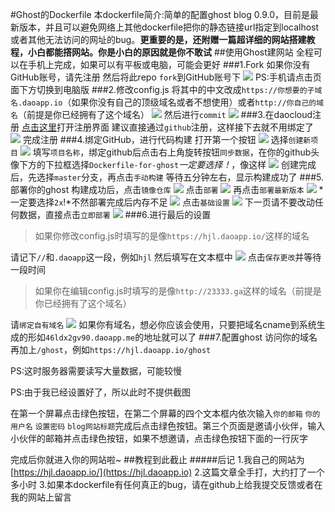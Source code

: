 #Ghost的Dockerfile
本dockerfile简介:简单的配置ghost blog 0.9.0，目前是最新版本，并且可以避免网络上其他dockerfile把你的静态链接url指定到localhost或者其他无法访问的网址的bug。**更重要的是，还附赠一篇超详细的网站搭建教程，小白都能撘网站。你是小白的原因就是你不敢试**
##使用Ghost建网站
全程可以在手机上完成，如果可以有平板或电脑，可能会更好
###1.Fork
如果你没有GitHub账号，请先注册
然后将此repo `fork`到GitHub账号下
![](https://hjl.daoapp.io/content/images/2016/08/2016-08-14-13-41-36----.png)
PS:手机请点击页面下方切换到电脑版
###2.修改config.js
将其中的中文改成`https://你想要的子域名.daoapp.io`（如果你没有自己的顶级域名或者不想使用）或者`http://你自己的域名`（前提是你已经拥有了这个域名）
![](https://hjl.daoapp.io/content/images/2016/08/2016-08-14-13-44-50----.png)
然后进行`commit`
![](https://hjl.daoapp.io/content/images/2016/08/2016-08-14-13-45-54----.png)
###3.在daocloud注册
[点击这里](https://account.daocloud.io/signup)打开注册界面
建议直接通过`github`注册，这样接下去就不用绑定了
![](https://hjl.daoapp.io/content/images/2016/08/2016-08-14-13-49-53----.png)
完成注册
###4.绑定GitHub，进行代码构建
打开第一个按钮
![](https://hjl.daoapp.io/content/images/2016/08/2016-08-14-14-02-17----.png)
选择`创建新项目`
![](https://hjl.daoapp.io/content/images/2016/08/2016-08-14-14-03-46----.png)
填写`项目名称`，绑定github后点击右上角旋转按钮`同步数据`，在你的github头像下方的下拉框选择`Dockerfile-for-ghost`*一定要选择！*，像这样
![](https://hjl.daoapp.io/content/images/2016/08/2016-08-14-14-06-45----.png)
创建完成后，先选择`master`分支，再点击`手动构建`
等待五分钟左右，显示构建成功了
###5.部署你的ghost
构建成功后，点击`镜像仓库`
![](https://hjl.daoapp.io/content/images/2016/08/2016-08-14-14-15-08----.png)
点击`部署`
![](https://hjl.daoapp.io/content/images/2016/08/2016-08-14-14-16-13----.png)
再点击`部署最新版本`
![](https://hjl.daoapp.io/content/images/2016/08/2016-08-14-14-19-06----.png)
*一定要选择`2x`!*不然部署完成后内存不足
![](https://hjl.daoapp.io/content/images/2016/08/2016-08-14-14-21-03----.png)
点击`基础设置`
![](https://hjl.daoapp.io/content/images/2016/08/2016-08-14-14-22-24----.png)
下一页请不要改动任何数据，直接点击`立即部署`
![](https://hjl.daoapp.io/content/images/2016/08/2016-08-14-14-23-43----.png)
###6.进行最后的设置
>如果你修改config.js时填写的是像`https://hjl.daoapp.io/`这样的域名

请记下`//`和`.daoapp`这一段，例如`hjl`
然后填写在文本框中
![](https://hjl.daoapp.io/content/images/2016/08/2016-08-14-14-29-08----.png)
点击`保存更改`并等待一段时间

>如果你在编辑config.js时填写的是像`http://23333.ga`这样的域名（前提是你已经拥有了这个域名）

请`绑定自有域名`
![](https://hjl.daoapp.io/content/images/2016/08/2016-08-14-14-34-15----.png)
如果你有域名，想必你应该会使用，只要把域名cname到系统生成的形如`46ldx2gv90.daoapp.me`的地址就可以了
###7.配置ghost
访问你的域名再加上`/ghost`，例如`https://hjl.daoapp.io/ghost`

PS:这时服务器需要读写大量数据，可能较慢

PS:由于我已经设置好了，所以此时不提供截图

在第一个屏幕点击绿色按钮，在第二个屏幕的四个文本框内依次输入`你的邮箱` `你的用户名` `设置密码` `blog网站标题`完成后点击绿色按钮。第三个页面是邀请小伙伴，输入小伙伴的邮箱并点击绿色按钮，如果不想邀请，点击绿色按钮下面的一行灰字

完成后你就进入你的网站啦~
##教程到此截止
#####后记
1.我自己的网站为[https://hjl.daoapp.io/](https://hjl.daoapp.io)
2.这篇文章全手打，大约打了一个多小时
3.如果本dockerfile有任何真正的bug，请在github上给我提交反馈或者在我的网站上留言
